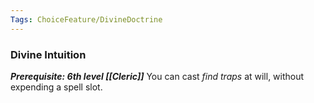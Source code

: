 ```yaml
---
Tags: ChoiceFeature/DivineDoctrine
---
```

### Divine Intuition
***Prerequisite: 6th level [[Cleric]]***
You can cast *find traps* at will, without expending a spell slot.